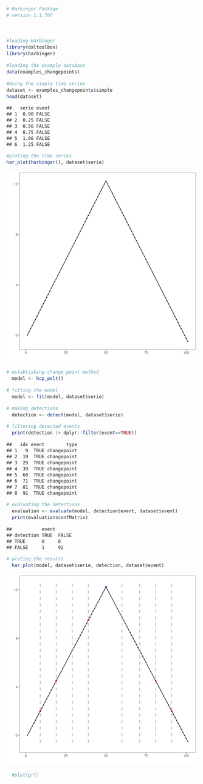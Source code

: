 
``` r
# Harbinger Package
# version 1.1.707



#loading Harbinger
library(daltoolbox)
library(harbinger) 
```


``` r
#loading the example database
data(examples_changepoints)
```


``` r
#Using the simple time series 
dataset <- examples_changepoints$simple
head(dataset)
```

```
##   serie event
## 1  0.00 FALSE
## 2  0.25 FALSE
## 3  0.50 FALSE
## 4  0.75 FALSE
## 5  1.00 FALSE
## 6  1.25 FALSE
```


``` r
#ploting the time series
har_plot(harbinger(), dataset$serie)
```

![plot of chunk unnamed-chunk-4](fig/hcp_pelt/unnamed-chunk-4-1.png)


``` r
# establishing change point method 
  model <- hcp_pelt()
```


``` r
# fitting the model
  model <- fit(model, dataset$serie)
```


``` r
# making detections
  detection <- detect(model, dataset$serie)
```


``` r
# filtering detected events
  print(detection |> dplyr::filter(event==TRUE))
```

```
##   idx event        type
## 1   9  TRUE changepoint
## 2  19  TRUE changepoint
## 3  29  TRUE changepoint
## 4  39  TRUE changepoint
## 5  60  TRUE changepoint
## 6  71  TRUE changepoint
## 7  81  TRUE changepoint
## 8  91  TRUE changepoint
```


``` r
# evaluating the detections
  evaluation <- evaluate(model, detection$event, dataset$event)
  print(evaluation$confMatrix)
```

```
##           event      
## detection TRUE  FALSE
## TRUE      0     8    
## FALSE     1     92
```


``` r
# ploting the results
  har_plot(model, dataset$serie, detection, dataset$event)
```

![plot of chunk unnamed-chunk-10](fig/hcp_pelt/unnamed-chunk-10-1.png)

``` r
  #plot(grf)
```

